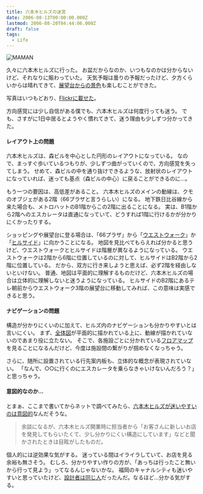 ```yaml
---
title: 六本木ヒルズの迷宮
date: 2006-08-13T00:00:00.000Z
lastmod: 2006-08-20T04:44:06.000Z
draft: false
tags:
  - Life
---
```


![MAMAN](@/assets/flickr/214983322.jpg "MAMAN")

久々に六本木ヒルズに行った。 お盆だからなのか、いつもなのかは分からないけど、それなりに賑わっていた。 天気予報は曇りの予報だったけど、夕方くらいからは晴れてきて、[展望台からの景色](http://www.flickr.com/photos/machu/214985855/in/set-72157594236507175/)も楽しむことができた。

写真はいつもどおり、[Flickrに載せた](http://www.flickr.com/photos/machu/sets/72157594236507175/)。

方向感覚には少し自信がある僕でも、六本木ヒルズは何度行っても迷う。 でも、さすがに1日中居るとようやく慣れてきて、迷う理由も少しずつ分かってきた。

#### レイアウト上の問題

六本木ヒルズは、森ビルを中心とした円形のレイアウトになっている。 なので、まっすぐ歩いているつもりが、少しずつ曲がっていくので、方向感覚を失ってしまう。 せめて、森ビルの中を通り抜けできるような、放射状のレイアウトになっていれば、迷っても基点（森ビルの中心）に戻ることができるのに…。

もう一つの要因は、高低差があること。 六本木ヒルズのメインの動線は、クモのオブジェがある2階（66プラザと言うらしい）になる。 地下鉄日比谷線から来た場合も、メトロハットのB1階からこの2階に出ることになる。 実は、B1階から2階へのエスカレータは直通になっていて、どうすれば1階に行けるかが分かりにくかったりする。

ショッピングや展望台に登る場合は、「66プラザ」から「[ウエストウォーク](http://www.roppongihills.com/jp/shops_restaurants/map/w_2f.html)」か「[ヒルサイド](http://www.roppongihills.com/jp/shops_restaurants/map/h_2f.html)」に向かうことになる。 地図を見比べてもらえれば分かると思うけど、ウエストウォークとヒルサイドは階層が異なるようになっている。 ウエストウォークは2階から6階に位置しているのに対して、ヒルサイドはB2階から2階に位置している。 だから、双方に行き来しようと思えば、必ず2階を経由しないといけない。 普通、地図は平面的に理解するものだけど、六本木ヒルズの場合は立体的に理解しないと迷うようになっている。 ヒルサイドのB2階にあるテレ朝前からウエストウォーク3階の展望台に移動してみれば、この意味は実感できると思う。

#### ナビゲーションの問題

構造が分かりにくいのに加えて、ヒルズ内のナビゲーションも分かりやすいとは言いにくい。 まず、[全体図](http://www.roppongihills.com/jp/map/facilities_map/index.html)が平面的に描かれている上に、動線が描かれていないのであまり役に立たない。 そこで、各施設ごとに分かれている[フロアマップ](http://www.roppongihills.com/jp/shops_restaurants/map/index.html)を見ることになるんだけど、今度は施設間の繋がりが掴めなくなっちゃう。

さらに、随所に設置されている行先案内板も、立体的な概念が表現されていない。 「なんで、○○に行くのにエスカレータを乗らなきゃいけないんだろう？」と思っちゃう。

#### 意図的なのか…

とまぁ、ここまで書いてからネットで調べてみたら、[六本木ヒルズが迷いやすいのは意図的](http://plusd.itmedia.co.jp/lifestyle/articles/0602/10/news078_2.html)なんだそうな。

> 余談になるが、六本木ヒルズ開業時に担当者から「お客さんに新しいお店を発見してもらいたくて、少し分かりにくい構造にしています」などと聞かされたときは目眩がしたものだ。

個人的には逆効果な気がする。 迷っている間はイライラしていて、お店を見る余裕も無さそう。 むしろ、分かりやすい作りの方が、「あっちは行ったこと無いから行って見よう」ってなるんじゃないかな。 福岡のキャナルシティも迷いやすいと思っていたけど、[設計者は同じ人](http://www5a.biglobe.ne.jp/~kaempfer/map-hanashi/column/column-20.htm)だったんだ。なるほど…分かる気がする。
